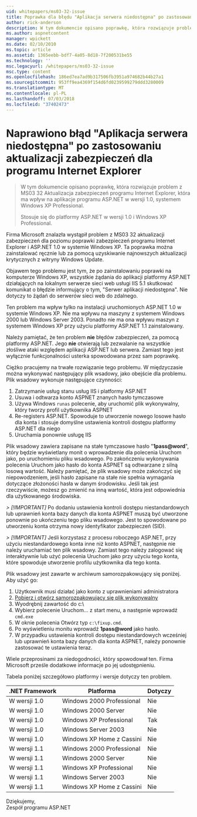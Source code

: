```yaml
---
uid: whitepapers/ms03-32-issue
title: Poprawka dla błędu "Aplikacja serwera niedostępna" po zastosowaniu aktualizacji zabezpieczeń dla programu Internet Explorer | Dokumentacja firmy Microsoft
author: rick-anderson
description: W tym dokumencie opisano poprawkę, która rozwiązuje problem z MS03 32 Aktualizacja zabezpieczeń programu Internet Explorer, który wpływa na aplikacje programu ASP.NET 1.0 systemem Wi...
ms.author: aspnetcontent
manager: wpickett
ms.date: 02/10/2010
ms.topic: article
ms.assetid: 1365eebb-bdf7-4a05-8d18-7f200531be55
ms.technology: ''
msc.legacyurl: /whitepapers/ms03-32-issue
msc.type: content
ms.openlocfilehash: 186ed7ea7ad9b317506fb3951a974682b44b27a1
ms.sourcegitcommit: 953ff9ea4369f154d6fd0239599279ddd3280009
ms.translationtype: MT
ms.contentlocale: pl-PL
ms.lasthandoff: 07/03/2018
ms.locfileid: "37402473"
---
```

<a name="fix-for-server-application-unavailable-error-after-applying-security-update-for-ie"></a>Naprawiono błąd "Aplikacja serwera niedostępna" po zastosowaniu aktualizacji zabezpieczeń dla programu Internet Explorer
====================
> W tym dokumencie opisano poprawkę, która rozwiązuje problem z MS03 32 Aktualizacja zabezpieczeń programu Internet Explorer, która ma wpływ na aplikacje programu ASP.NET w wersji 1.0, systemem Windows XP Professional.
> 
> Stosuje się do platformy ASP.NET w wersji 1.0 i Windows XP Professional.


Firma Microsoft znalazła wystąpił problem z MS03 32 aktualizacji zabezpieczeń dla poziomu poprawki zabezpieczeń programu Internet Explorer i ASP.NET 1.0 w systemie Windows XP. Ta poprawka można zainstalować ręcznie lub za pomocą uzyskiwanie najnowszych aktualizacji krytycznych z witryny Windows Update.

Objawem tego problemu jest tym, że po zainstalowaniu poprawki na komputerze Windows XP, wszystkie żądania do aplikacji platformy ASP.NET działających na lokalnym serwerze sieci web usługi IIS 5.1 skutkować komunikat o błędzie informujący o tym, "Serwer aplikacji niedostępna". Nie dotyczy to żądań do serwerów sieci web do zdalnego.

Ten problem ma wpływ tylko na instalacji uruchomionych ASP.NET 1.0 w systemie Windows XP. Nie ma wpływu na maszyny z systemem Windows 2000 lub Windows Server 2003. Ponadto nie ma ona wpływu maszyn z systemem Windows XP przy użyciu platformy ASP.NET 1.1 zainstalowany.

Należy pamiętać, że ten problem **nie** błędów zabezpieczeń, za pomocą platformy ASP.NET. Jego **nie** otwierają lub zezwalanie na wszystkie złośliwe ataki względem aplikacji ASP.NET lub serwera. Zamiast tego jest wyłącznie funkcjonalności usterka spowodowana przez sam poprawkę.

Ciężko pracujemy na trwałe rozwiązanie tego problemu. W międzyczasie można wykonywać następujący plik wsadowy, jako obejście dla problemu. Plik wsadowy wykonuje następujące czynności:

1. Zatrzymanie usług stanu usług IIS i platformy ASP.NET
2. Usuwa i odtwarza konto ASPNET znanych hasło tymczasowe
3. Używa Windows `runas` polecenie, aby uruchomić plik wykonywalny, który tworzy profil użytkownika ASPNET
4. Re-registers ASP.NET. Spowoduje to utworzenie nowego losowe hasło dla konta i stosuje domyślne ustawienia kontroli dostępu platformy ASP.NET dla niego
5. Uruchamia ponownie usługę IIS

Plik wsadowy zawiera zapisane na stałe tymczasowe hasło "<strong>1pass@word</strong>", który będzie wyświetlany monit o wprowadzenie dla polecenia Uruchom jako, po uruchomieniu pliku wsadowego. Po zakończeniu wykonywania polecenia Uruchom jako hasło do konta ASPNET są odtwarzane z silną losową wartość. Należy pamiętać, że plik wsadowy może zakończyć się niepowodzeniem, jeśli hasło zapisane na stałe nie spełnia wymagania dotyczące złożoności hasła w danym środowisku. Jeśli tak jest rzeczywiście, możesz go zmienić na inną wartość, która jest odpowiednia dla użytkowanego środowiska.

*> [!IMPORTANT]* Po dodaniu ustawienia kontroli dostępu niestandardowych lub uprawnień konta bazy danych dla konta ASPNET muszą być utworzone ponownie po ukończeniu tego pliku wsadowego. Jest to spowodowane po utworzeniu konta otrzyma nowy identyfikator zabezpieczeń (SID).

*> [!IMPORTANT]* Jeśli korzystasz z procesu roboczego ASP.NET, przy użyciu niestandardowego konta inne niż konto ASPNET, następnie nie należy uruchamiać ten plik wsadowy. Zamiast tego należy zalogować się interaktywnie lub użyć polecenia Uruchom jako przy użyciu tego konta, które spowoduje utworzenie profilu użytkownika dla tego konta.

Plik wsadowy jest zawarte w archiwum samorozpakowujący się poniżej. Aby użyć go:

1. Użytkownik musi działać jako konto z uprawnieniami administratora
2. [Pobierz i otwórz samorozpakowujący się plik wykonywalny](ms03-32-issue/_static/fixup1.exe)
3. Wyodrębnij zawartość do c:\
4. Wybierz polecenie Uruchom... z start menu, a następnie wprowadź `cmd.exe`
5. W oknie polecenia Otwórz typ `c:\fixup.cmd`.
6. Po wyświetleniu monitu wprowadź <strong>1pass@word</strong> jako hasło.
7. W przypadku ustawienia kontroli dostępu niestandardowych wcześniej lub uprawnień konta bazy danych dla konta ASPNET, należy ponownie zastosować te ustawienia teraz.

Wiele przeprosinami za niedogodności, który spowodował ten. Firma Microsoft prześle dodatkowe informacje po jej udostępnieniu.

Tabela poniżej szczegółowo platformy i wersje dotyczy ten problem.

| .NET Framework | Platforma | Dotyczy |
| --- | --- | --- |
| W wersji 1.0 | Windows 2000 Professional | Nie |
| W wersji 1.0 | Windows 2000 Server | Nie |
| W wersji 1.0 | Windows XP Professional | Tak |
| W wersji 1.0 | Windows Server 2003 | Nie |
| W wersji 1.0 | Windows XP Home z Cassini | Nie |
| W wersji 1.1 | Windows 2000 Professional | Nie |
| W wersji 1.1 | Windows 2000 Server | Nie |
| W wersji 1.1 | Windows XP Professional | Nie |
| W wersji 1.1 | Windows Server 2003 | Nie |
| W wersji 1.1 | Windows XP Home z Cassini | Nie |

Dziękujemy,   
 Zespół programu ASP.NET
